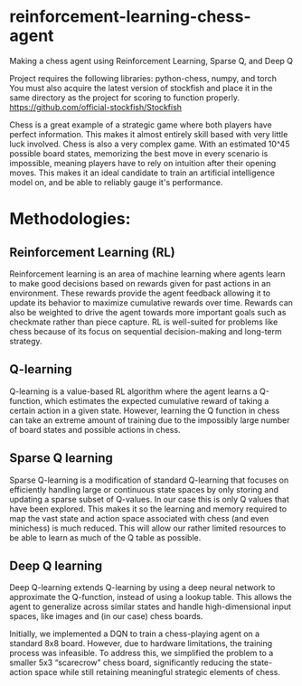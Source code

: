 # reinforcement-learning-chess-agent
Making a chess agent using Reinforcement Learning, Sparse Q, and Deep Q  

  
Project requires the following libraries: python-chess, numpy, and torch  
You must also acquire the latest version of stockfish and place it in the same directory as the project for scoring to function properly. https://github.com/official-stockfish/Stockfish  
  
  
Chess is a great example of a strategic game where both players have perfect information. This makes it almost entirely skill based with very little luck involved. Chess is also a very complex game. With an estimated 10^45 possible board states, memorizing the best move in every scenario is impossible, meaning players have to rely on intuition after their opening moves. This makes it an ideal candidate to train an artificial intelligence model on, and be able to reliably gauge it's performance.  


# Methodologies:  
  
## Reinforcement Learning (RL)  
Reinforcement learning is an area of machine learning where agents learn to make good decisions based on rewards given for past actions in an environment. These rewards provide the agent feedback allowing it to update its behavior to maximize cumulative rewards over time. Rewards can also be weighted to drive the agent towards more important goals such as checkmate rather than piece capture. RL is well-suited for problems like chess because of its focus on sequential decision-making and long-term strategy.  
  
## Q-learning  
Q-learning is a value-based RL algorithm where the agent learns a Q-function, which estimates the expected cumulative reward of taking a certain action in a given state. However, learning the Q function in chess can take an extreme amount of training due to the impossibly large number of board states and possible actions in chess.  
  
## Sparse Q learning  
Sparse Q-learning is a modification of standard Q-learning that focuses on efficiently handling large or continuous state spaces by only storing and updating a sparse subset of Q-values. In our case this is only Q values that have been explored. This makes it so the learning and memory required to map the vast state and action space associated with chess (and even minichess) is much reduced. This will allow our rather limited resources to be able to learn as much of the Q table as possible.  
  
## Deep Q learning  
Deep Q-learning extends Q-learning by using a deep neural network to approximate the Q-function, instead of using a lookup table. This allows the agent to generalize across similar states and handle high-dimensional input spaces, like images and (in our case) chess boards.

Initially, we implemented a DQN to train a chess-playing agent on a standard 8x8 board. However, due to hardware limitations, the training process was infeasible. To address this, we simplified the problem to a smaller 5x3 “scarecrow” chess board, significantly reducing the state-action space while still retaining meaningful strategic elements of chess.
